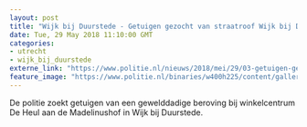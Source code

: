```yaml
---
layout: post
title: "Wijk bij Duurstede - Getuigen gezocht van straatroof Wijk bij Duurstede"
date: Tue, 29 May 2018 11:10:00 GMT
categories: 
- utrecht 
- wijk_bij_duurstede 
externe_link: "https://www.politie.nl/nieuws/2018/mei/29/03-getuigen-gezocht-van-straatroof-wijk-bij-duurstede.html"
feature_image: "https://www.politie.nl/binaries/w400h225/content/gallery/politie/stockfotos/algemeen/detailopname-van-een-portofoon.jpg"
---
```


De politie zoekt getuigen van een gewelddadige beroving bij winkelcentrum De Heul aan de Madelinushof in Wijk bij Duurstede.
